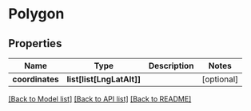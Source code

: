 # Polygon

## Properties
Name | Type | Description | Notes
------------ | ------------- | ------------- | -------------
**coordinates** | **list[list[LngLatAlt]]** |  | [optional] 

[[Back to Model list]](../README.md#documentation-for-models) [[Back to API list]](../README.md#documentation-for-api-endpoints) [[Back to README]](../README.md)


